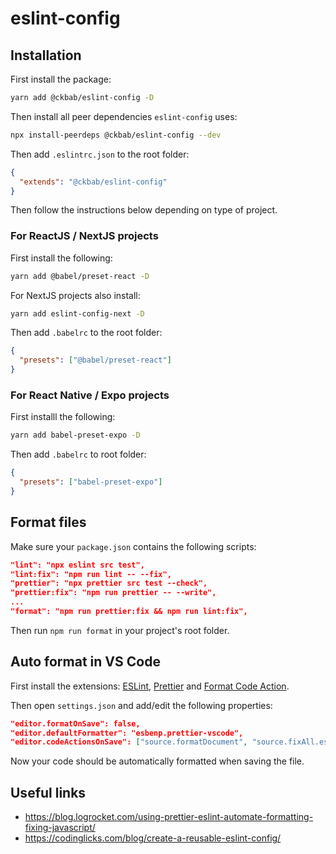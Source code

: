 # eslint-config

## Installation

First install the package:

```bash
yarn add @ckbab/eslint-config -D
```

Then install all peer dependencies `eslint-config` uses:

```bash
npx install-peerdeps @ckbab/eslint-config --dev
```

Then add `.eslintrc.json` to the root folder:

```json
{
  "extends": "@ckbab/eslint-config"
}
```

Then follow the instructions below depending on type of project.

### For ReactJS / NextJS projects

First install the following:

```bash
yarn add @babel/preset-react -D
```

For NextJS projects also install:

```bash
yarn add eslint-config-next -D
```

Then add `.babelrc` to the root folder:

```json
{
  "presets": ["@babel/preset-react"]
}
```

### For React Native / Expo projects

First installl the following:

```bash
yarn add babel-preset-expo -D
```

Then add `.babelrc` to root folder:

```json
{
  "presets": ["babel-preset-expo"]
}
```

## Format files

Make sure your `package.json` contains the following scripts:

```json
"lint": "npx eslint src test",
"lint:fix": "npm run lint -- --fix",
"prettier": "npx prettier src test --check",
"prettier:fix": "npm run prettier -- --write",
...
"format": "npm run prettier:fix && npm run lint:fix",
```

Then run `npm run format` in your project's root folder.

## Auto format in VS Code

First install the extensions: [ESLint](https://marketplace.visualstudio.com/items?itemName=dbaeumer.vscode-eslint), [Prettier](https://marketplace.visualstudio.com/items?itemName=esbenp.prettier-vscode) and [Format Code Action](https://marketplace.visualstudio.com/items?itemName=rohit-gohri.format-code-action&ssr=false#review-details).

Then open `settings.json` and add/edit the following properties:

```json
"editor.formatOnSave": false,
"editor.defaultFormatter": "esbenp.prettier-vscode",
"editor.codeActionsOnSave": ["source.formatDocument", "source.fixAll.eslint"],
```

Now your code should be automatically formatted when saving the file.

## Useful links

- https://blog.logrocket.com/using-prettier-eslint-automate-formatting-fixing-javascript/
- https://codinglicks.com/blog/create-a-reusable-eslint-config/
